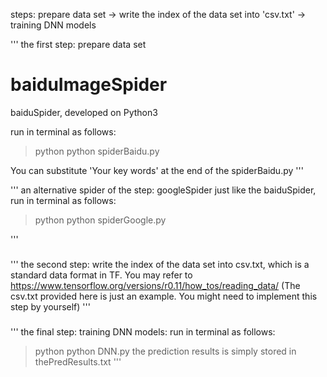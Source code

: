 
steps: 
prepare data set → write the index of the data set into 'csv.txt' → training DNN models

'''
the first step: prepare data set
# baiduImageSpider
baiduSpider, developed on Python3

run in terminal as follows:
>python
>python spiderBaidu.py

You can substitute 'Your key words' at the end of the spiderBaidu.py
'''

'''
an alternative spider of the step: googleSpider
just like the baiduSpider,
run in terminal as follows:
>python
>python spiderGoogle.py

'''
###

'''
the second step: 
write the index of the data set into csv.txt, which is a standard data format in TF. 
You may refer to https://www.tensorflow.org/versions/r0.11/how_tos/reading_data/
(The csv.txt provided here is just an example. You might need to implement this step by yourself)
'''
###

'''
the final step: training DNN models:
run in terminal as follows:
>python
>python DNN.py
the prediction results is simply stored in thePredResults.txt
'''
